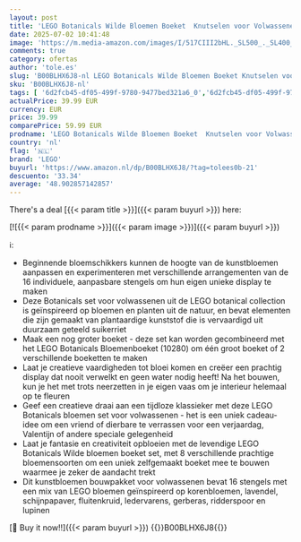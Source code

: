 ```yaml
---
layout: post
title: 'LEGO Botanicals Wilde Bloemen Boeket  Knutselen voor Volwassenen  Set met Nepbloemen  waaronder Lavendel  Kantoor Decoratie en Woonaccessoire  Cadeau voor Vrouwen en Mannen  Botanical Collection 10313'
date: 2025-07-02 10:41:48
image: 'https://m.media-amazon.com/images/I/517CIII2bHL._SL500_._SL400_.jpg'
comments: true
category: ofertas
author: 'tole.es'
slug: 'B00BLHX6J8-nl LEGO Botanicals Wilde Bloemen Boeket Knutselen voor...'
sku: 'B00BLHX6J8-nl'
tags: [ '6d2fcb45-df05-499f-9780-9477bed321a6_0','6d2fcb45-df05-499f-9780-9477bed321a6_2601','Arborist Merchandising Root','Bouw- & constructiespeelgoed','Self Service','Sinterklaas','Special Features Stores','Speelgoed & spellen','Speelgoedbouwsets','lego','🇳🇱', ]
actualPrice: 39.99 EUR
currency: EUR
price: 39.99
comparePrice: 59.99 EUR
prodname: 'LEGO Botanicals Wilde Bloemen Boeket  Knutselen voor Volwassenen  Set met Nepbloemen  waaronder Lavendel  Kantoor Decoratie en Woonaccessoire  Cadeau voor Vrouwen en Mannen  Botanical Collection 10313'
country: 'nl'
flag: '🇳🇱'
brand: 'LEGO'
buyurl: 'https://www.amazon.nl/dp/B00BLHX6J8/?tag=tolees0b-21'
descuento: '33.34'
average: '48.902857142857'
---
```


There's a deal [{{< param title >}}]({{< param buyurl >}})  here:

[![{{< param prodname >}}]({{< param image >}})]({{< param buyurl >}})

ℹ️:

- Beginnende bloemschikkers kunnen de hoogte van de kunstbloemen aanpassen en experimenteren met verschillende arrangementen van de 16 individuele, aanpasbare stengels om hun eigen unieke display te maken
- Deze Botanicals set voor volwassenen uit de LEGO botanical collection is geïnspireerd op bloemen en planten uit de natuur, en bevat elementen die zijn gemaakt van plantaardige kunststof die is vervaardigd uit duurzaam geteeld suikerriet
- Maak een nog groter boeket - deze set kan worden gecombineerd met het LEGO Botanicals Bloemenboeket (10280) om één groot boeket of 2 verschillende boeketten te maken
- Laat je creatieve vaardigheden tot bloei komen en creëer een prachtig display dat nooit verwelkt en geen water nodig heeft! Na het bouwen, kun je het met trots neerzetten in je eigen vaas om je interieur helemaal op te fleuren
- Geef een creatieve draai aan een tijdloze klassieker met deze LEGO Botanicals bloemen set voor volwassenen - het is een uniek cadeau-idee om een vriend of dierbare te verrassen voor een verjaardag, Valentijn of andere speciale gelegenheid
- Laat je fantasie en creativiteit opbloeien met de levendige LEGO Botanicals Wilde bloemen boeket set, met 8 verschillende prachtige bloemensoorten om een uniek zelfgemaakt boeket mee te bouwen waarmee je zeker de aandacht trekt
- Dit kunstbloemen bouwpakket voor volwassenen bevat 16 stengels met een mix van LEGO bloemen geïnspireerd op korenbloemen, lavendel, schijnpapaver, fluitenkruid, ledervarens, gerberas, ridderspoor en lupinen

[🛒 Buy it now!!]({{< param buyurl >}})
{{<world>}}B00BLHX6J8{{</world>}}
